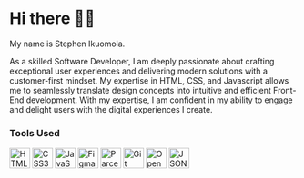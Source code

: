 # Hi there 👋🏽

My name is Stephen Ikuomola.


As a skilled Software Developer, I am deeply passionate about crafting exceptional user experiences and delivering modern solutions with a customer-first mindset. My expertise in HTML, CSS, and Javascript allows me to seamlessly translate design concepts into intuitive and efficient Front-End development. With my expertise, I am confident in my ability to engage and delight users with the digital experiences I create.


### Tools Used
<p align="left">
   <a href="https://developer.mozilla.org/en-US/docs/Glossary/HTML5" target="_blank" rel="noreferrer"><img src="https://raw.githubusercontent.com/danielcranney/readme-generator/main/public/icons/skills/html5-colored.svg" width="36" height="36" alt="HTML5" /></a>
   <a href="https://www.w3.org/TR/CSS/#css" target="_blank" rel="noreferrer"><img src="https://raw.githubusercontent.com/danielcranney/readme-generator/main/public/icons/skills/css3-colored.svg" width="36" height="36" alt="CSS3" /></a>
   <a href="https://developer.mozilla.org/en-US/docs/Web/JavaScript" target="_blank" rel="noreferrer"><img src="https://raw.githubusercontent.com/danielcranney/readme-generator/main/public/icons/skills/javascript-colored.svg" width="36" height="36" alt="JavaScript" /></a>
  <a href="https://www.figma.com/" target="_blank" rel="noreferrer"><img src="https://raw.githubusercontent.com/danielcranney/readme-generator/main/public/icons/skills/figma-colored.svg" width="36" height="36" alt="Figma" /></a>
   <a href="https://parceljs.org/" target="_blank" rel="noreferrer"><img src="https://th.bing.com/th/id/OIP.ah94LWo1vdX_kaeGMhQn_wHaGI?rs=1&pid=ImgDetMain" width="36" height="36" alt="Parcel" /></a>
   <a href="https://git-scm.com/" target="_blank" rel="noreferrer"><img src="https://raw.githubusercontent.com/danielcranney/readme-generator/main/public/icons/skills/git-colored.svg" width="36" height="36" alt="Git"/></a>
   <a href="https://open-props.style/" target="_blank" rel="noreferrer"><img src="https://th.bing.com/th/id/R.e867b070234563d05af0f088e2ad3038?rik=6txz8e2gabb6ZQ&pid=ImgRaw&r=0" width="36" height="36" alt ="Open Props"/></a>
   <a href="https://developer.mozilla.org/en-US/docs/Learn/JavaScript/Objects/JSON" target="_blank" rel="noreferrer"><img src="https://uxwing.com/wp-content/themes/uxwing/download/brands-and-social-media/json-icon.png" width="36" height="36" alt="JSON"/></a>
</p>



